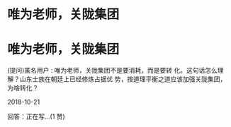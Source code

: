 # 唯为老师，关陇集团

# 唯为老师，关陇集团

(提问)匿名用户 : 唯为老师，关陇集团不是要消耗，而是要转 化。这句话怎么理解？山东士族在朝廷上已经修炼占据优 势，按道理平衡之道应该加强关陇集团，为啥转化？

2018-10-21

回答：正在写…(1 赞)